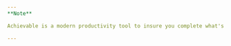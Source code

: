 ```yaml
---
**Note**

Achievable is a modern productivity tool to insure you complete what's most important in your life first

---
```

